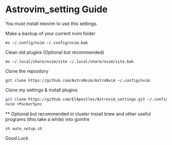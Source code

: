 # Astrovim_setting Guide

You must install neovim to use this settings. 

Make a backup of your current nvim folder
```
mv ~/.config/nvim ~/.config/nvim.bak
```
Clean old plugins (Optional but recommended)
```
mv ~/.local/share/nvim/site ~/.local/share/nvim/site.bak
```
Clone the repository
```
git clone https://github.com/AstroNvim/AstroNvim ~/.config/nvim
```

Clone my settings & install plugins

```bash
git clone https://github.com/ElApostles/Astrovim_settings.git ~/.config/nvim/lua/user
nvim +PackerSync
```

** Optional but recommended in cluster
Install brew and other useful programs (this take a while) into goinfre

```
sh auto_setup.sh
```

Good Luck
